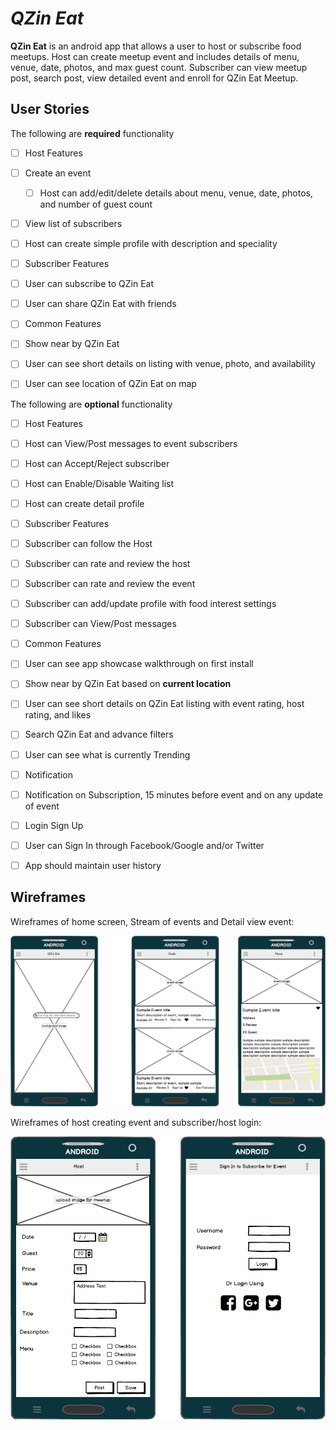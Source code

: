 # *QZin Eat*

**QZin Eat** is an android app that allows a user to host or subscribe food meetups. Host can create meetup event and includes details of menu, venue, date, photos, and max guest count. Subscriber can view meetup post, search post, view detailed event and enroll for QZin Eat Meetup.    

## User Stories

The following are **required** functionality

* [ ] Host Features
 * [ ] Create an event 
   * [ ] Host can add/edit/delete details about menu, venue, date, photos, and number of guest count
 * [ ] View list of subscribers
 * [ ] Host can create simple profile with description and speciality 
* [ ] Subscriber Features
 * [ ] User can subscribe to QZin Eat
 * [ ] User can share QZin Eat with friends
* [ ] Common Features
 * [ ] Show near by QZin Eat 
 * [ ] User can see short details on listing with venue, photo, and availability
 * [ ] User can see location of QZin Eat on map  
 
    
The following are **optional** functionality 
 
* [ ] Host Features
 * [ ] Host can View/Post messages to event subscribers
 * [ ] Host can Accept/Reject subscriber 
 * [ ] Host can Enable/Disable Waiting list 
 * [ ] Host can create detail profile
* [ ] Subscriber Features
 * [ ] Subscriber can follow the Host
 * [ ] Subscriber can rate and review the host
 * [ ] Subscriber can rate and review the event
 * [ ] Subscriber can add/update profile with food interest settings
 * [ ] Subscriber can View/Post messages
* [ ] Common Features
 * [ ] User can see app showcase walkthrough on first install
 * [ ] Show near by QZin Eat based on **current location**
 * [ ] User can see short details on QZin Eat listing with event rating, host rating, and likes
 * [ ] Search QZin Eat and advance filters
 * [ ] User can see what is currently Trending
 * [ ] Notification
  * [ ] Notification on Subscription, 15 minutes before event and on any update of event
 * [ ] Login Sign Up
  * [ ] User can Sign In through Facebook/Google and/or Twitter 
  * [ ] App should maintain user history
 

## Wireframes

Wireframes of home screen, Stream of events and Detail view event:

<img src='./QZinEat-Mockup1.png' title='Mockup' width='' alt='Mockup' />


Wireframes of host creating event and subscriber/host login:

<img src='./QZinEat-Mockup2.png' title='Mockup' width='' alt='Mockup' />


